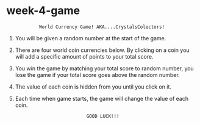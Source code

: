 # week-4-game 
                
                World Currency Game! AKA....CrystalsColectors!


1. You will be given a random number at the start of the game.

2. There are four world coin currencies below. By clicking on a coin you will add a        specific amount of points to your total score.

3. You win the game by matching your total score to random number, you lose the game if    your total score goes above the random number.

4. The value of each coin is hidden from you until you click on it.

5. Each time when game starts, the game will change the value of each coin.

                                 GOOD LUCK!!!